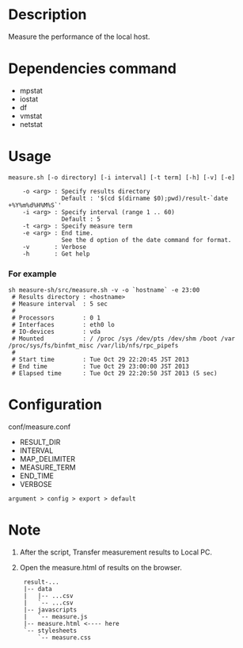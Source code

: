 # Description
Measure the performance of the local host.

# Dependencies command

- mpstat
- iostat
- df
- vmstat
- netstat

# Usage
    measure.sh [-o directory] [-i interval] [-t term] [-h] [-v] [-e]
    
        -o <arg> : Specify results directory
                   Default : '$(cd $(dirname $0);pwd)/result-`date +%Y%m%d%H%M%S`'
        -i <arg> : Specify interval (range 1 .. 60)
                   Default : 5
        -t <arg> : Specify measure term
        -e <arg> : End time.
                   See the d option of the date command for format.
        -v       : Verbose
        -h       : Get help

### For example

    sh measure-sh/src/measure.sh -v -o `hostname` -e 23:00
     # Results directory : <hostname>
     # Measure interval  : 5 sec
     # 
     # Processors        : 0 1
     # Interfaces        : eth0 lo
     # IO-devices        : vda
     # Mounted           : / /proc /sys /dev/pts /dev/shm /boot /var /proc/sys/fs/binfmt_misc /var/lib/nfs/rpc_pipefs
     # 
     # Start time        : Tue Oct 29 22:20:45 JST 2013
     # End time          : Tue Oct 29 23:00:00 JST 2013
     # Elapsed time      : Tue Oct 29 22:20:50 JST 2013 (5 sec)

# Configuration

conf/measure.conf

- RESULT_DIR
- INTERVAL
- MAP_DELIMITER
- MEASURE_TERM
- END_TIME
- VERBOSE

`argument > config > export > default`

# Note
1. After the script, Transfer measurement results to Local PC.
2. Open the measure.html of results on the browser.

        result-...
        |-- data
        |   |-- ...csv
        |   `-- ...csv
        |-- javascripts
        |   `-- measure.js
        |-- measure.html <---- here
        `-- stylesheets
            `-- measure.css
